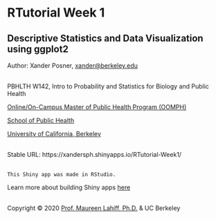 # RTutorial Week 1
## Descriptive Statistics and Data Visualization using ggplot2
<p>Author: Xander Posner, <a href="mailto:xander@berkeley.edu?subject=PHW142">xander@berkeley.edu</a><br />
<br />
<p>PBHLTH  W142, Intro to Probability and Statistics for Biology and Public Health</p>
<p><a href="https://onlinemph.berkeley.edu/">Online/On-Campus Master of Public Health Program (OOMPH)</a></p>
<p><a href="https://publichealth.berkeley.edu">School of Public Health</a></p>
<p><a href="https://www.berkeley.edu/">University of California, Berkeley</a><br />
<br />
<p>Stable URL: https://xandersph.shinyapps.io/RTutorial-Week1/<br />
<br />
	
	This Shiny app was made in RStudio.
	
<p>Learn more about building Shiny apps <a href="https://docs.rstudio.com/shinyapps.io/">here</a><br />
<br />
<p>Copyright © 2020 <a href="mailto:lahiff@berkeley.edu?subject=OOMPHstat">Prof. Maureen Lahiff, Ph.D.</a> & UC Berkeley</p>
